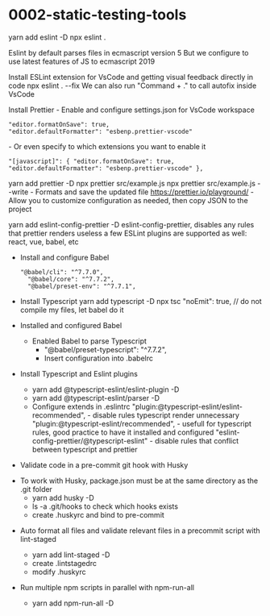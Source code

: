 # 0002-static-testing-tools

yarn add eslint -D
npx eslint .

Eslint by default parses files in ecmascript version 5
But we configure to use latest features of JS to ecmascript 2019

Install ESLint extension for VsCode and getting visual feedback directly in code
npx eslint . --fix
We can also run "Command + ." to call autofix inside VsCode

Install Prettier
    - Enable and configure settings.json for VsCode workspace
        <pre><code>"editor.formatOnSave": true,
        "editor.defaultFormatter": "esbenp.prettier-vscode"
        </code></pre>
    - Or even specify to which extensions you want to enable it
        <pre><code>"[javascript]": {
            "editor.formatOnSave": true,
            "editor.defaultFormatter": "esbenp.prettier-vscode"
        },
        </code></pre>
yarn add prettier -D
npx prettier src/example.js
npx prettier src/example.js --write
    - Formats and save the updated file
https://prettier.io/playground/
    - Allow you to customize configuration as needed, then copy JSON to the project

yarn add eslint-config-prettier -D
eslint-config-prettier, disables any rules that prettier renders useless
a few ESLint plugins are supported as well: react, vue, babel, etc

- Install and configure Babel
    <pre><code>"@babel/cli": "^7.7.0",
    "@babel/core": "^7.7.2",
    "@babel/preset-env": "^7.7.1",</code></pre>
- Install Typescript
    yarn add typescript -D
    npx tsc
    "noEmit": true, // do not compile my files, let babel do it
- Installed and configured Babel
    - Enabled Babel to parse Typescript
        - "@babel/preset-typescript": "^7.7.2",
        - Insert configuration into .babelrc
- Install Typescript and Eslint plugins
    - yarn add @typescript-eslint/eslint-plugin -D
    - yarn add @typescript-eslint/parser -D
    - Configure extends in .eslintrc
        "plugin:@typescript-eslint/eslint-recommended",
            - disable rules typescript render unnecessary
        "plugin:@typescript-eslint/recommended",
            - usefull for typescript rules, good practice to have it installed and configured
        "eslint-config-prettier/@typescript-eslint"
            - disable rules that conflict between typescript and prettier

- Validate code in a pre-commit git hook with Husky
* To work with Husky, package.json must be at the same directory as the .git folder
    - yarn add husky -D
    - ls -a .git/hooks to check which hooks exists
    - create .huskyrc and bind to pre-commit

- Auto format all files and validate relevant files in a precommit script with lint-staged
    - yarn add lint-staged -D
    - create .lintstagedrc
    - modify .huskyrc

- Run multiple npm scripts in parallel with npm-run-all
    - yarn add npm-run-all -D